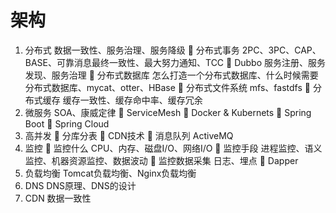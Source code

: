 # 架构
1.	分布式
数据一致性、服务治理、服务降级
	分布式事务
2PC、3PC、CAP、BASE、可靠消息最终一致性、最大努力通知、TCC
	Dubbo
服务注册、服务发现、服务治理
	分布式数据库
怎么打造一个分布式数据库、什么时候需要分布式数据库、mycat、otter、HBase
	分布式文件系统
mfs、fastdfs
	分布式缓存
缓存一致性、缓存命中率、缓存冗余
2.	微服务
SOA、康威定律
	ServiceMesh
	Docker & Kubernets
	Spring Boot
	Spring Cloud
3.	高并发
	分库分表
	CDN技术
	消息队列
ActiveMQ
4.	监控
	监控什么
CPU、内存、磁盘I/O、网络I/O
	监控手段
进程监控、语义监控、机器资源监控、数据波动
	监控数据采集
日志、埋点
	Dapper
5.	负载均衡
Tomcat负载均衡、Nginx负载均衡
6.	DNS
DNS原理、DNS的设计
7.	CDN
数据一致性
